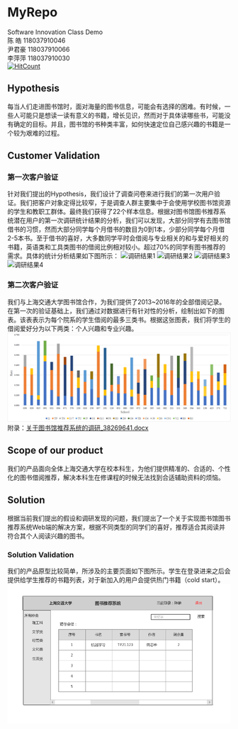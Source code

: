 # MyRepo
Software Innovation Class Demo  
陈  皓 118037910046  
尹君豪 118037910066  
李萍萍 118037910030  
[![HitCount](http://hits.dwyl.io/CH609583349/myRepo.svg)](http://hits.dwyl.io/CH609583349/myRepo)
## Hypothesis
每当人们走进图书馆时，面对海量的图书信息，可能会有选择的困难。有时候，一些人可能只是想读一读有意义的书籍，增长见识，然而对于具体读哪些书，可能没有确定的目标。并且，图书馆的书种类丰富，如何快速定位自己感兴趣的书籍是一个较为艰难的过程。
## Customer Validation
### 第一次客户验证
针对我们提出的Hypothesis，我们设计了调查问卷来进行我们的第一次用户验证。我们把客户对象定得比较窄，于是调查人群主要集中于会使用学校图书馆资源的学生和教职工群体。最终我们获得了22个样本信息。根据对图书馆图书推荐系统潜在用户的第一次调研统计结果的分析，我们可以发现，大部分同学有去图书馆借书的习惯，然而大部分同学每个月借书的数目为0到1本，少部分同学每个月借2-5本书。至于借书的喜好，大多数同学平时会借阅与专业相关的和与爱好相关的书籍，英语类和工具类图书的借阅比例相对较小。超过70%的同学有图书推荐的需求。具体的统计分析结果如下图所示：
![调研结果1](https://github.com/LPP2016/myRepo/blob/master/img-storage/%E5%9B%BE%E7%89%87%201.png)
![调研结果2](https://github.com/LPP2016/myRepo/blob/master/img-storage/%E5%9B%BE%E7%89%87%202.png)
![调研结果3](https://github.com/LPP2016/myRepo/blob/master/img-storage/%E5%9B%BE%E7%89%87%203.png)
![调研结果4](https://github.com/LPP2016/myRepo/blob/master/img-storage/%E5%9B%BE%E7%89%87%204.png)
### 第二次客户验证
我们与上海交通大学图书馆合作，为我们提供了2013~2016年的全部借阅记录。在第一次的验证基础上，我们通过对数据进行有针对性的分析，绘制出如下的图表。该表表示为每个院系的学生借阅的最多三类书。根据这张图表，我们将学生的借阅爱好分为以下两类：个人兴趣和专业兴趣。
![Cate](https://github.com/CH609583349/myRepo/blob/master/img-storage/cate.png)
附录：[关于图书馆推荐系统的调研_38269641.docx](./关于图书馆推荐系统的调研_38269641.docx)
## Scope of our product
我们的产品面向全体上海交通大学在校本科生，为他们提供精准的、合适的、个性化的图书借阅推荐，解决本科生在修课程的时候无法找到合适辅助资料的烦恼。
## Solution
根据当前我们提出的假设和调研发现的问题，我们提出了一个关于实现图书馆图书推荐系统Web端的解决方案，根据不同类型的同学们的喜好，推荐适合其阅读并符合其个人阅读兴趣的图书。
### Solution Validation
我们的产品原型比较简单，所涉及的主要页面如下图所示。学生在登录进来之后会提供给学生推荐的书籍列表，对于新加入的用户会提供热门书籍（cold start）。
![Cate](https://github.com/CH609583349/myRepo/blob/master/img-storage/prototype.png)
